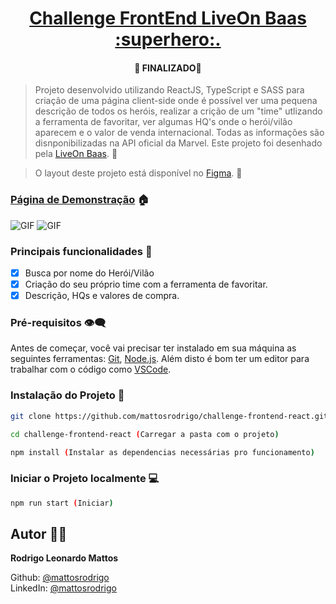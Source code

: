 <h1 align="center">
    <a href="https://challenge-frontend-liveon.vercel.app/">Challenge FrontEnd LiveOn Baas :superhero:.</a>
</h1>

<h4 align="center"> 
	🚧  FINALIZADO🚧
</h4>

> Projeto desenvolvido utilizando ReactJS, TypeScript e SASS para criação de uma página client-side onde é possível ver uma pequena descrição de todos os heróis, realizar a crição de um "time" utlizando a ferramenta de favoritar, ver algumas HQ's onde o herói/vilão aparecem e o valor de venda internacional. Todas as informações são disnponibilizadas na API oficial da Marvel.
Este projeto foi desenhado pela [LiveOn Baas](https://liveonbaas.com/). :supervillain:

> O layout deste projeto está disponível no [Figma](https://www.figma.com/file/b7EzpqbYSCIjj2OFHPGCqY/Live-On---Challenge-Frontend-React?node-id=0%3A1). :mage:

### [Página de Demonstração](https://challenge-frontend-liveon.vercel.app/) :house:

![GIF](https://media.giphy.com/media/yNrJv89sAQZNv4529X/giphy.gif?cid=790b7611530a317876a116d191768facb3ba3e7ad32b5bec&rid=giphy.gif&ct=g)
![GIF](https://media.giphy.com/media/f34HbCnvy7EuV1L6Y0/giphy.gif)

### Principais funcionalidades :abacus:

- [x] Busca por nome do Herói/Vilão
- [x] Criação do seu próprio time com a ferramenta de favoritar.
- [x] Descrição, HQs e valores de compra.

### Pré-requisitos :eye_speech_bubble:

Antes de começar, você vai precisar ter instalado em sua máquina as seguintes ferramentas:
[Git](https://git-scm.com), [Node.js](https://nodejs.org/en/). 
Além disto é bom ter um editor para trabalhar com o código como [VSCode](https://code.visualstudio.com/).

### Instalação do Projeto :wrench:

```sh
git clone https://github.com/mattosrodrigo/challenge-frontend-react.git  (Clonar o Projeto)

cd challenge-frontend-react (Carregar a pasta com o projeto)

npm install (Instalar as dependencias necessárias pro funcionamento)

```
### Iniciar o Projeto localmente :computer:

```sh
npm run start (Iniciar)
```

## Autor :man_student:

**Rodrigo Leonardo Mattos**

Github: [@mattosrodrigo](https://github.com/mattosrodrigo) \
LinkedIn: [@mattosrodrigo](https://linkedin.com/in/mattosrodrigo)

